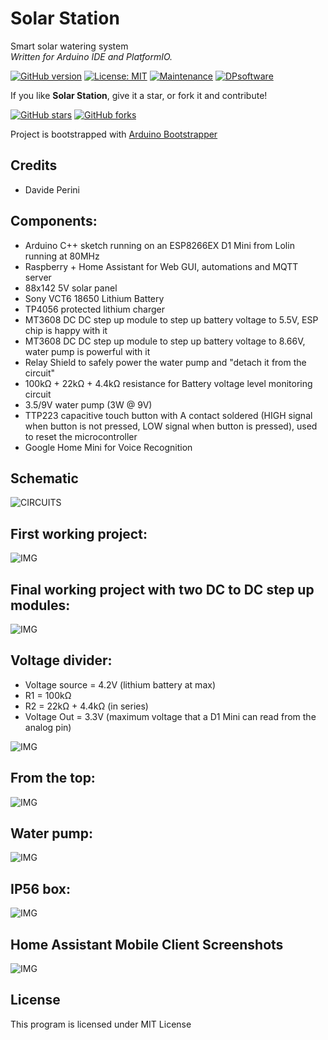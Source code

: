 # Solar Station
Smart solar watering system  
_Written for Arduino IDE and PlatformIO._

[![GitHub version](https://img.shields.io/github/v/release/sblantipodi/solar_station.svg)](https://img.shields.io/github/v/release/sblantipodi/solar_station.svg)
[![License: MIT](https://img.shields.io/badge/License-MIT-yellow.svg)](https://opensource.org/licenses/MIT)
[![Maintenance](https://img.shields.io/badge/Maintained%3F-yes-green.svg)](https://GitHub.com/sblantipodi/solar_station/graphs/commit-activity)
[![DPsoftware](https://img.shields.io/static/v1?label=DP&message=Software&color=orange)](https://www.dpsoftware.org)

If you like **Solar Station**, give it a star, or fork it and contribute!

[![GitHub stars](https://img.shields.io/github/stars/sblantipodi/solar_station.svg?style=social&label=Star)](https://github.com/sblantipodi/solar_station/stargazers)
[![GitHub forks](https://img.shields.io/github/forks/sblantipodi/solar_station.svg?style=social&label=Fork)](https://github.com/sblantipodi/solar_station/network)

Project is bootstrapped with [Arduino Bootstrapper](https://github.com/sblantipodi/arduino_bootstrapper)

## Credits
- Davide Perini

## Components:
  - Arduino C++ sketch running on an ESP8266EX D1 Mini from Lolin running at 80MHz
  - Raspberry + Home Assistant for Web GUI, automations and MQTT server
  - 88x142 5V solar panel
  - Sony VCT6 18650 Lithium Battery
  - TP4056 protected lithium charger
  - MT3608 DC DC step up module to step up battery voltage to 5.5V, ESP chip is happy with it
  - MT3608 DC DC step up module to step up battery voltage to 8.66V, water pump is powerful with it
  - Relay Shield to safely power the water pump and "detach it from the circuit"
  - 100kΩ + 22kΩ + 4.4kΩ resistance for Battery voltage level monitoring circuit
  - 3.5/9V water pump (3W @ 9V)
  - TTP223 capacitive touch button with A contact soldered (HIGH signal when button is not pressed, 
    LOW signal when button is pressed), used to reset the microcontroller
  - Google Home Mini for Voice Recognition
  
## Schematic  
![CIRCUITS](https://github.com/sblantipodi/solar_station/blob/master/data/img/fritzing_hardware_project.png)

## First working project:
![IMG](https://github.com/sblantipodi/solar_station/blob/master/data/img/1.jpg)

## Final working project with two DC to DC step up modules:
![IMG](https://github.com/sblantipodi/solar_station/blob/master/data/img/2.jpg)

## Voltage divider: 

- Voltage source = 4.2V (lithium battery at max)
- R1 = 100kΩ 
- R2 = 22kΩ + 4.4kΩ (in series)
- Voltage Out = 3.3V (maximum voltage that a D1 Mini can read from the analog pin)  

![IMG](https://github.com/sblantipodi/solar_station/blob/master/data/img/3b.jpg)

## From the top:
![IMG](https://github.com/sblantipodi/solar_station/blob/master/data/img/4.jpg)

## Water pump:
![IMG](https://github.com/sblantipodi/solar_station/blob/master/data/img/water_pump.jpg)

## IP56 box:
![IMG](https://github.com/sblantipodi/solar_station/blob/master/data/img/5.jpg)

## Home Assistant Mobile Client Screenshots
![IMG](https://github.com/sblantipodi/solar_station/blob/master/data/img/ha_screenshot_d.jpg)

## License
This program is licensed under MIT License


